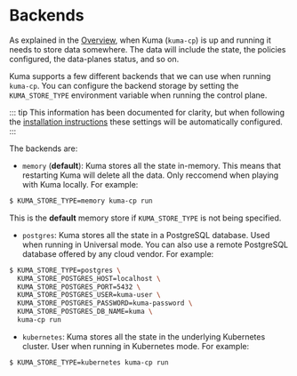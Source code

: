 # Backends

As explained in the [Overview](../overview), when Kuma (`kuma-cp`) is up and running it needs to store data somewhere. The data will include the state, the policies configured, the data-planes status, and so on.

Kuma supports a few different backends that we can use when running `kuma-cp`. You can configure the backend storage by setting the `KUMA_STORE_TYPE` environment variable when running the control plane.

::: tip
This information has been documented for clarity, but when following the [installation instructions](/install/0.4.0) these settings will be automatically configured.
:::

The backends are:

* `memory` (**default**): Kuma stores all the state in-memory. This means that restarting Kuma will delete all the data. Only reccomend when playing with Kuma locally. For example:

```sh
$ KUMA_STORE_TYPE=memory kuma-cp run
```

This is the **default** memory store if `KUMA_STORE_TYPE` is not being specified.

* `postgres`: Kuma stores all the state in a PostgreSQL database. Used when running in Universal mode. You can also use a remote PostgreSQL database offered by any cloud vendor. For example:

```sh
$ KUMA_STORE_TYPE=postgres \
  KUMA_STORE_POSTGRES_HOST=localhost \
  KUMA_STORE_POSTGRES_PORT=5432 \
  KUMA_STORE_POSTGRES_USER=kuma-user \
  KUMA_STORE_POSTGRES_PASSWORD=kuma-password \
  KUMA_STORE_POSTGRES_DB_NAME=kuma \
  kuma-cp run
```

* `kubernetes`: Kuma stores all the state in the underlying Kubernetes cluster. User when running in Kubernetes mode. For example:

```sh
$ KUMA_STORE_TYPE=kubernetes kuma-cp run
```